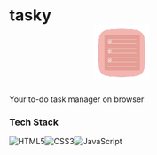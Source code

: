 
# tasky &nbsp; &nbsp; &nbsp;&nbsp; &nbsp; &nbsp;&nbsp;&nbsp;&nbsp; &nbsp; &nbsp;&nbsp; &nbsp; &nbsp;&nbsp; &nbsp; &nbsp;&nbsp; &nbsp; &nbsp;&nbsp; &nbsp; &nbsp;&nbsp;&nbsp;&nbsp; &nbsp; &nbsp;&nbsp; &nbsp; &nbsp;&nbsp; &nbsp; &nbsp;&nbsp; &nbsp; &nbsp;&nbsp; &nbsp; &nbsp;&nbsp;&nbsp;&nbsp; &nbsp; &nbsp;&nbsp; &nbsp; &nbsp;&nbsp; &nbsp;&nbsp; &nbsp;&nbsp; &nbsp; ![](assets/icon.png)     

Your to-do task manager on browser
### Tech Stack
![HTML5](https://img.shields.io/badge/html5-%23E34F26.svg?style=for-the-badge&logo=html5&logoColor=white)![CSS3](https://img.shields.io/badge/css3-%231572B6.svg?style=for-the-badge&logo=css3&logoColor=white)![JavaScript](https://img.shields.io/badge/javascript-%23323330.svg?style=for-the-badge&logo=javascript&logoColor=%23F7DF1E)




